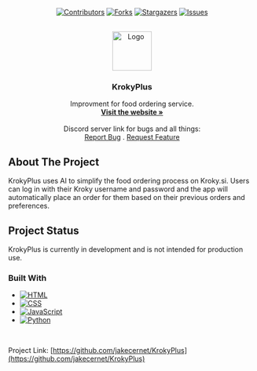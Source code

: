 <a name="readme-top"></a>
<div align="center">
  
[![Contributors][contributors-shield]][contributors-url]
[![Forks][forks-shield]][forks-url]
[![Stargazers][stars-shield]][stars-url]
[![Issues][issues-shield]][issues-url]
  
</div>


<!-- PROJECT LOGO -->
<br/>
<div align="center">
  <a href="https://krokyplus.me">
    <img src="https://krokyplus.me/old/files/other/icon.png" alt="Logo" width="80" height="80">
  </a>

<h3 align="center">KrokyPlus</h3>
  <p align="center">
    Improvment for food ordering service.
    <br />
    <a href="https://krokyplus.me" target="_blank"><strong>Visit the website »</strong></a>
    <br />
    <br />
    Discord server link for bugs and all things:
    <br />
    <a href="https://discord.gg/jGHReVrecJ">Report Bug</a>
     .
    <a href="https://discord.gg/jGHReVrecJ">Request Feature</a>
  </p>
</div>



<!-- ABOUT THE PROJECT -->
## About The Project

KrokyPlus uses AI to simplify the food ordering process on Kroky.si. Users can log in with their Kroky username and password and the app will automatically place an order for them based on their previous orders and preferences.

## Project Status
KrokyPlus is currently in development and is not intended for production use.

<!--## How to use it

First, you register with your Kroky username and password.

<img src="http://www2.arnes.si/~jcern4/Posnetek%20zaslona%202023-04-22%20121453.png" width="1000px">-->

### Built With

* [![HTML][HTML5]][Next-url]
* [![CSS][CSS3]][Vue-url]
* [![JavaScript][JavaScript]][React-url]
* [![Python][Python]][Python-url]

<br>

Project Link: [https://github.com/jakecernet/KrokyPlus](https://github.com/jakecernet/KrokyPlus)


<!-- MARKDOWN LINKS & IMAGES -->
<!-- https://www.markdownguide.org/basic-syntax/#reference-style-links -->
[contributors-shield]: https://img.shields.io/github/contributors/jakecernet/KrokyPlus.svg?style=for-the-badge
[contributors-url]: https://github.com/jakecernet/KrokyPlus/graphs/contributors
[forks-shield]: https://img.shields.io/github/forks/jakecernet/KrokyPlus.svg?style=for-the-badge
[forks-url]: https://github.com/jakecernet/KrokyPlus/network/members
[stars-shield]: https://img.shields.io/github/stars/jakecernet/KrokyPlus.svg?style=for-the-badge
[stars-url]: https://github.com/jakecernet/KrokyPlus/stargazers
[issues-shield]: https://img.shields.io/github/issues/jakecernet/KrokyPlus.svg?style=for-the-badge
[issues-url]: https://github.com/jakecernet/KrokyPlus/issues
[HTML5]: 	https://img.shields.io/badge/HTML5-E34F26?style=for-the-badge&logo=html5&logoColor=white
[Next-url]: https://en.wikipedia.org/wiki/HTML5
[JavaScript]: https://img.shields.io/badge/JavaScript-F7DF1E?style=for-the-badge&logo=javascript&logoColor=black
[React-url]: https://en.wikipedia.org/wiki/JavaScript
[CSS3]: https://img.shields.io/badge/CSS3-1572B6?style=for-the-badge&logo=css3&logoColor=white
[Vue-url]: https://en.wikipedia.org/wiki/CSS
[Python]: 	https://img.shields.io/badge/Python-14354C?style=for-the-badge&logo=python&logoColor=white
[Python-url]: https://www.python.org
